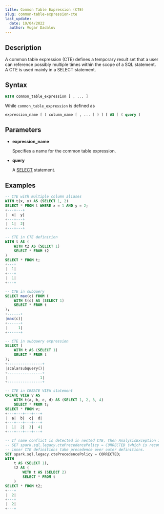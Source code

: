 ```yaml
---
title: Common Table Expression (CTE)
slug: common-table-expression-cte
last_update:
  date: 10/04/2022
  author: Vugar Dadalov
---
```


<!-- <head>
  <title>Common Table Expression (CTE)</title>
  <meta
    name="description"
    content="Common Table Expression (CTE)"
  />
</head> -->

## Description

A common table expression (CTE) defines a temporary result set that a user can reference possibly multiple times within the scope of a SQL statement. A CTE is used mainly in a SELECT statement.

## Syntax

```sql
WITH common_table_expression [ , ... ]
```



While `common_table_expression` is defined as

```sql
expression_name [ ( column_name [ , ... ] ) ] [ AS ] ( query )
```



## Parameters

- **expression_name**

    Specifies a name for the common table expression.

- **query**

    A <a href="https://docs.iomete.com/docs/queries-select">SELECT</a> statement.

## Examples

```sql
-- CTE with multiple column aliases
WITH t(x, y) AS (SELECT 1, 2)
SELECT * FROM t WHERE x = 1 AND y = 2;
+---+---+
|  x|  y|
+---+---+
|  1|  2|
+---+---+

-- CTE in CTE definition
WITH t AS (
    WITH t2 AS (SELECT 1)
    SELECT * FROM t2
)
SELECT * FROM t;
+---+
|  1|
+---+
|  1|
+---+

-- CTE in subquery
SELECT max(c) FROM (
    WITH t(c) AS (SELECT 1)
    SELECT * FROM t
);
+------+
|max(c)|
+------+
|     1|
+------+

-- CTE in subquery expression
SELECT (
    WITH t AS (SELECT 1)
    SELECT * FROM t
);
+----------------+
|scalarsubquery()|
+----------------+
|               1|
+----------------+

-- CTE in CREATE VIEW statement
CREATE VIEW v AS
    WITH t(a, b, c, d) AS (SELECT 1, 2, 3, 4)
    SELECT * FROM t;
SELECT * FROM v;
+---+---+---+---+
|  a|  b|  c|  d|
+---+---+---+---+
|  1|  2|  3|  4|
+---+---+---+---+

-- If name conflict is detected in nested CTE, then AnalysisException is thrown by default.
-- SET spark.sql.legacy.ctePrecedencePolicy = CORRECTED (which is recommended),
-- inner CTE definitions take precedence over outer definitions.
SET spark.sql.legacy.ctePrecedencePolicy = CORRECTED;
WITH
    t AS (SELECT 1),
    t2 AS (
        WITH t AS (SELECT 2)
        SELECT * FROM t
    )
SELECT * FROM t2;
+---+
|  2|
+---+
|  2|
+---+
```